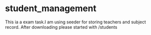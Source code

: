 # student_management

This ia a exam task.I am using seeder for storing teachers and subject record.
After downloading please started with /students
